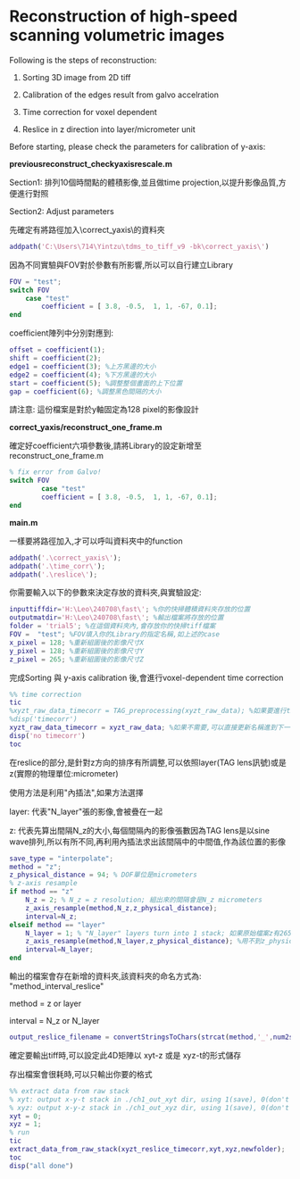 # Reconstruction of high-speed scanning volumetric images

Following is the steps of reconstruction:

1. Sorting 3D image from 2D tiff

2. Calibration of the edges result from galvo accelration

3. Time correction for voxel dependent

4. Reslice in z direction into layer/micrometer unit

Before starting, please check the parameters for calibration of y-axis:

**previousreconstruct_checkyaxisrescale.m**

Section1: 排列10個時間點的體積影像,並且做time projection,以提升影像品質,方便進行對照

Section2: Adjust parameters

先確定有將路徑加入\correct_yaxis\的資料夾

```matlab
addpath('C:\Users\714\Yintzu\tdms_to_tiff_v9 -bk\correct_yaxis\')
```

因為不同實驗與FOV對於參數有所影響,所以可以自行建立Library

```matlab
FOV = "test";
switch FOV
    case "test"
        coefficient = [ 3.8, -0.5,  1, 1, -67, 0.1];
end
```

coefficient陣列中分別對應到:

```matlab
offset = coefficient(1); 
shift = coefficient(2);
edge1 = coefficient(3); %上方黑邊的大小
edge2 = coefficient(4); %下方黑邊的大小
start = coefficient(5); %調整整個畫面的上下位置
gap = coefficient(6); %調整黑色間隔的大小
```
請注意: 這份檔案是對於y軸固定為128 pixel的影像設計

**correct_yaxis/reconstruct_one_frame.m**

確定好coefficient六項參數後,請將Library的設定新增至reconstruct_one_frame.m

```matlab
% fix error from Galvo!
switch FOV
        case "test"
        coefficient = [ 3.8, -0.5,  1, 1, -67, 0.1];
end
```

**main.m**

一樣要將路徑加入,才可以呼叫資料夾中的function

```matlab
addpath('.\correct_yaxis\');
addpath('.\time_corr\'); 
addpath('.\reslice\');
```

你需要輸入以下的參數來決定存放的資料夾,與實驗設定:

```matlab
inputtiffdir='H:\Leo\240708\fast\'; %你的快掃體積資料夾存放的位置
outputmatdir='H:\Leo\240708\fast\'; %輸出檔案將存放的位置
folder = 'trial5'; %在這個資料夾內,會存放你的快掃tiff檔案
FOV =  "test"; %FOV填入你的Library的指定名稱,如上述的case
x_pixel = 128; %重新組圖後的影像尺寸X
y_pixel = 128; %重新組圖後的影像尺寸Y
z_pixel = 265; %重新組圖後的影像尺寸Z
```

完成Sorting 與 y-axis calibration 後,會進行voxel-dependent time correction
```matlab
%% time correction
tic
%xyzt_raw_data_timecorr = TAG_preprocessing(xyzt_raw_data); %如果要進行time correction可以利用TAG_preprocessing這個function
%disp('timecorr')
xyzt_raw_data_timecorr = xyzt_raw_data; %如果不需要,可以直接更新名稱進到下一步
disp('no timecorr')
toc
```

在reslice的部分,是針對z方向的排序有所調整,可以依照layer(TAG lens訊號)或是z(實際的物理單位:micrometer)

使用方法是利用"內插法",如果方法選擇

layer: 代表"N_layer"張的影像,會被疊在一起

z: 代表先算出間隔N_z的大小,每個間隔內的影像張數因為TAG lens是以sine wave排列,所以有所不同,再利用內插法求出該間隔中的中間值,作為該位置的影像

```matlab
save_type = "interpolate";
method = "z";
z_physical_distance = 94; % DOF單位是micrometers
% z-axis resample
if method == "z"
    N_z = 2; % N_z = z resolution; 組出來的間隔會是N_z micrometers
    z_axis_resample(method,N_z,z_physical_distance);
    interval=N_z;
elseif method == "layer"
    N_layer = 1; % "N_layer" layers turn into 1 stack; 如果原始檔案z有265張, layer=1即,每1張疊成1個,所以輸出有265/1 張
    z_axis_resample(method,N_layer,z_physical_distance); %用不到z_physical_distance
    interval=N_layer;
end
```

輸出的檔案會存在新增的資料夾,該資料夾的命名方式為: "method_interval_reslice"

method = z or layer

interval = N_z or N_layer

```matlab
output_reslice_filename = convertStringsToChars(strcat(method,'_',num2str(interval),'_reslice'));
```

確定要輸出tiff時,可以設定此4D矩陣以 xyt-z 或是 xyz-t的形式儲存

存出檔案會很耗時,可以只輸出你要的格式

```matlab
%% extract data from raw stack
% xyt: output x-y-t stack in ./ch1_out_xyt dir, using 1(save), 0(don't save)
% xyz: output x-y-z stack in ./ch1_out_xyz dir, using 1(save), 0(don't save)
xyt = 0;
xyz = 1;
% run
tic
extract_data_from_raw_stack(xyzt_reslice_timecorr,xyt,xyz,newfolder);
toc
disp("all done")
```
